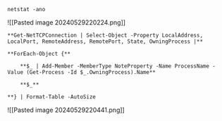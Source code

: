 `netstat -ano`

![[Pasted image 20240529220224.png]]

```
**Get-NetTCPConnection | Select-Object -Property LocalAddress, LocalPort, RemoteAddress, RemotePort, State, OwningProcess |**

**ForEach-Object {**

    **$_ | Add-Member -MemberType NoteProperty -Name ProcessName -Value (Get-Process -Id $_.OwningProcess).Name**

    **$_**

**} | Format-Table -AutoSize
```

![[Pasted image 20240529220441.png]]

